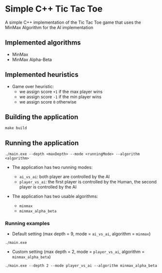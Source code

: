 # Simple C++ Tic Tac Toe

A simple C++ implementation of the Tic Tac Toe game that uses the MinMax Algorithm for the AI implementation

## Implemented algorithms

- MinMax
- MinMax Alpha-Beta

## Implemented heuristics

- Game over heuristic:
    - we assign score `+1` if the max player wins
    - we assign score `-1` if the min player wins
    - we assign score `0` otherwise

## Building the application

`make build`

## Running the application

`./main.exe --depth <maxDepth> --mode <runningMode> --algorithm <algorithm>`

- The application has two running modes:
    - `ai_vs_ai`: both player are controlled by the AI
    - `player_vs_ai`: the first player is controlled by the Human, the second player is controlled by the AI

- The application has two usable algorithms:
    - `minmax`
    - `minmax_alpha_beta`

### Running examples
- Default setting (max depth = 9, mode = `ai_vs_ai`, algorithm = `minmax`)

`./main.exe`

- Custom setting (max depth = 2, mode = `player_vs_ai`, algorithm = `minmax_alpha_beta`)

`./main.exe --depth 2 --mode player_vs_ai --algorithm minmax_alpha_beta`

